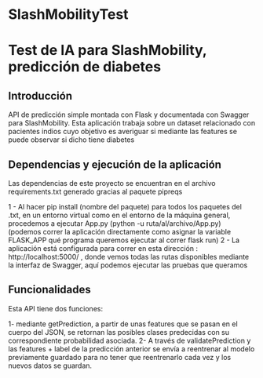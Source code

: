 # SlashMobilityTest
 # Test de IA para SlashMobility, predicción de diabetes

 ## Introducción

 API de predicción simple montada con Flask y documentada con Swagger para SlashMobility. Esta aplicación trabaja sobre un dataset relacionado con pacientes indios cuyo objetivo es averiguar si mediante las features
 se puede observar si dicho tiene diabetes

 ## Dependencias y ejecución de la aplicación

 Las dependencias de este proyecto se encuentran en el archivo requirements.txt generado gracias al paquete pipreqs

 1 - Al hacer pip install (nombre del paquete) para todos los paquetes del .txt, en un entorno virtual como en el entorno de la máquina general, procedemos a ejecutar App.py (python -u ruta/al/archivo/App.py)
    (podemos correr la aplicación directamente como asignar la variable FLASK_APP qué programa queremos ejecutar al correr flask run)
 2 - La aplicación está configurada para correr en esta dirección : http://localhost:5000/ , donde vemos todas las rutas disponibles mediante la interfaz de Swagger, aquí podemos ejecutar las pruebas que queramos

 ## Funcionalidades

 Esta API tiene dos funciones:

1- mediante getPrediction, a partir de unas features que se pasan en el cuerpo del JSON, se retornan las posibles clases predecidas
con su correspondiente probabilidad asociada.
2- A través de validatePrediction y las features + label de la predicción anterior se envía a reentrenar al modelo previamente guardado para no tener que reentrenarlo
cada vez y los nuevos datos se guardan.


